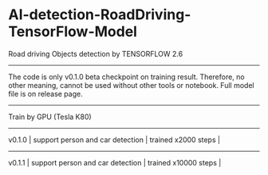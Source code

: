 # AI-detection-RoadDriving-TensorFlow-Model
Road driving Objects detection by TENSORFLOW 2.6

-----------------------------------------------------------------------------

The code is only v0.1.0 beta checkpoint on training result.
Therefore, no other meaning, cannot be used without other tools or notebook.
Full model file is on release page.

-----------------------------------------------------------------------------

Train by GPU (Tesla K80)

--------------------------------------------------------------------
v0.1.0 | support person and car detection | trained x2000 steps    |   

--------------------------------------------------------------------
v0.1.1 | support person and car detection | trained x10000 steps   |
